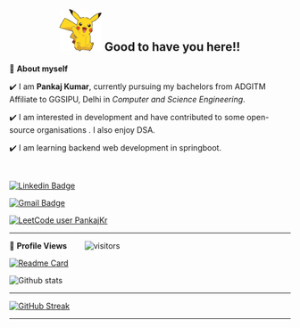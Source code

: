 <!-- README FILE CODE -->



<!-- WAKING HAND WITH GOOD TO HAVE YOU TEXT-->
<h2 align=center><img src="https://github.com/Pankaj4398/Pankaj4398/blob/11f6a59a38ee36e47c1861b0a09c0e312858a118/Resources/pikachu-pokemon.gif" width="75" height="75"/> Good to have you here!!</h2>


<!--ABOUT ME CODE-->
🌱 **About myself**
<br>

✔️ I am **Pankaj Kumar**, currently pursuing my bachelors from ADGITM Affiliate to GGSIPU, Delhi in *Computer and Science Engineering*. <br>

✔️ I am interested in development and have contributed to some open-source organisations . I also enjoy DSA. <br>

✔️ I am learning backend web development in springboot.<br>


<br>



<!-- SOCAIL MEDIA HANDLES -->
[![Linkedin Badge](https://img.shields.io/badge/-PankajKumar-blue?style=flat-square&logo=Linkedin&logoColor=white&link=https://www.linkedin.com/in/pankaj-kumar-732956174/)](https://www.linkedin.com/in/pankaj-kumar-732956174/)

[![Gmail Badge](https://img.shields.io/badge/-pk2018student@gmail.com-c14438?style=flat-square&logo=Gmail&logoColor=white&link=mailto:pk2018student@gmail.com)](mailto:pk2018student@gmail.com)

[![LeetCode user PankajKr](https://img.shields.io/badge/dynamic/json?style=for-the-badge&labelColor=black&color=%23ffa116&label=Solved&query=solvedOverTotal&url=https%3A%2F%2Fleetcode-badge.vercel.app%2Fapi%2Fusers%2FPankajKr&logo=leetcode&logoColor=yellow)](https://leetcode.com/PankajKr/)

---

<!-- STATISTICS ABOUT PROFILE -->


 
<!--  PROFILES VIEWS -->
🌱 **Profile Views**&nbsp;&nbsp;&nbsp;&nbsp;&nbsp;&nbsp;&nbsp;
![visitors](https://profile-counter.glitch.me/Pankaj4398/count.svg?align=center)


[![Readme Card](https://github-readme-stats.vercel.app/api/pin/?username=Pankaj4398&repo=Object-Modeling-CodingGame-Jukebox&theme=dark&show_icons=true)](https://github.com/Pankaj4398/Object-Modeling-CodingGame-Jukebox.git)
<!-- GITHUB STATISTICS -->
 ![Github stats](https://github-readme-stats.vercel.app/api?username=Pankaj4398&show_icons=true&theme=radical)  
 
 
 <hr>
 
<!--  CONTRIBUTION AND STREAK BLOCK -->
 [![GitHub Streak](https://github-readme-streak-stats.herokuapp.com/?user=Pankaj4398&currStreakNum=2FD3EB&fire=pink&sideLabels=F00&theme=nightowl)](https://git.io/streak-stats)       
         

---
 
